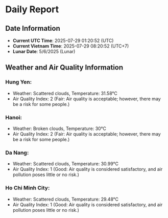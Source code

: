 # Daily Report
## Date Information
- **Current UTC Time**: 2025-07-29 01:20:52 (UTC)
- **Current Vietnam Time**: 2025-07-29 08:20:52 (UTC+7)
- **Lunar Date**: 5/6/2025 (Lunar)

## Weather and Air Quality Information

### Hung Yen:
- Weather: Scattered clouds, Temperature: 31.58°C
- Air Quality Index: 2 (Fair: Air quality is acceptable; however, there may be a risk for some people.)

### Hanoi:
- Weather: Broken clouds, Temperature: 30°C
- Air Quality Index: 2 (Fair: Air quality is acceptable; however, there may be a risk for some people.)

### Da Nang:
- Weather: Scattered clouds, Temperature: 30.99°C
- Air Quality Index: 1 (Good: Air quality is considered satisfactory, and air pollution poses little or no risk.)

### Ho Chi Minh City:
- Weather: Scattered clouds, Temperature: 29.48°C
- Air Quality Index: 1 (Good: Air quality is considered satisfactory, and air pollution poses little or no risk.)
